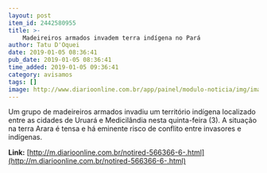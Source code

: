 ```yaml
---
layout: post
item_id: 2442580955
title: >-
    Madeireiros armados invadem terra indígena no Pará
author: Tatu D'Oquei
date: 2019-01-05 08:36:41
pub_date: 2019-01-05 08:36:41
time_added: 2019-01-05 09:36:41
category: avisamos
tags: []
image: http://www.diarioonline.com.br/app/painel/modulo-noticia/img/imagensdb/original/destaque-566366-indigenas-madeireiros-altamira.jpg
---
```


Um grupo de madeireiros armados invadiu um território indígena localizado entre as cidades de Uruará e Medicilândia nesta quinta-feira (3). A situação na terra Arara é tensa e há eminente risco de conflito entre invasores e indígenas.

**Link:** [http://m.diarioonline.com.br/notired-566366-6-.html](http://m.diarioonline.com.br/notired-566366-6-.html)

